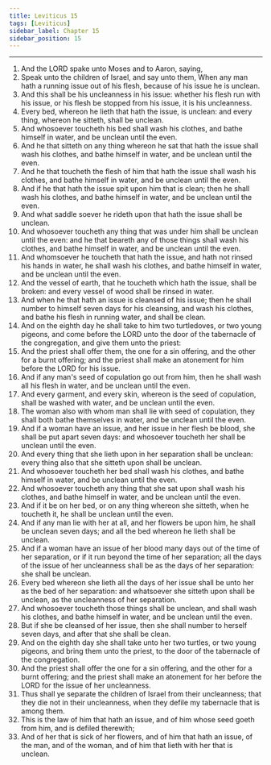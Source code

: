 ```yaml
---
title: Leviticus 15
tags: [Leviticus]
sidebar_label: Chapter 15
sidebar_position: 15
---
```


---
1. And the LORD spake unto Moses and to Aaron, saying,
2. Speak unto the children of Israel, and say unto them, When any man hath a running issue out of his flesh, because of his issue he is unclean.
3. And this shall be his uncleanness in his issue: whether his flesh run with his issue, or his flesh be stopped from his issue, it is his uncleanness.
4. Every bed, whereon he lieth that hath the issue, is unclean: and every thing, whereon he sitteth, shall be unclean.
5. And whosoever toucheth his bed shall wash his clothes, and bathe himself in water, and be unclean until the even.
6. And he that sitteth on any thing whereon he sat that hath the issue shall wash his clothes, and bathe himself in water, and be unclean until the even.
7. And he that toucheth the flesh of him that hath the issue shall wash his clothes, and bathe himself in water, and be unclean until the even.
8. And if he that hath the issue spit upon him that is clean; then he shall wash his clothes, and bathe himself in water, and be unclean until the even.
9. And what saddle soever he rideth upon that hath the issue shall be unclean.
10. And whosoever toucheth any thing that was under him shall be unclean until the even: and he that beareth any of those things shall wash his clothes, and bathe himself in water, and be unclean until the even.
11. And whomsoever he toucheth that hath the issue, and hath not rinsed his hands in water, he shall wash his clothes, and bathe himself in water, and be unclean until the even.
12. And the vessel of earth, that he toucheth which hath the issue, shall be broken: and every vessel of wood shall be rinsed in water.
13. And when he that hath an issue is cleansed of his issue; then he shall number to himself seven days for his cleansing, and wash his clothes, and bathe his flesh in running water, and shall be clean.
14. And on the eighth day he shall take to him two turtledoves, or two young pigeons, and come before the LORD unto the door of the tabernacle of the congregation, and give them unto the priest:
15. And the priest shall offer them, the one for a sin offering, and the other for a burnt offering; and the priest shall make an atonement for him before the LORD for his issue.
16. And if any man's seed of copulation go out from him, then he shall wash all his flesh in water, and be unclean until the even.
17. And every garment, and every skin, whereon is the seed of copulation, shall be washed with water, and be unclean until the even.
18. The woman also with whom man shall lie with seed of copulation, they shall both bathe themselves in water, and be unclean until the even.
19. And if a woman have an issue, and her issue in her flesh be blood, she shall be put apart seven days: and whosoever toucheth her shall be unclean until the even.
20. And every thing that she lieth upon in her separation shall be unclean: every thing also that she sitteth upon shall be unclean.
21. And whosoever toucheth her bed shall wash his clothes, and bathe himself in water, and be unclean until the even.
22. And whosoever toucheth any thing that she sat upon shall wash his clothes, and bathe himself in water, and be unclean until the even.
23. And if it be on her bed, or on any thing whereon she sitteth, when he toucheth it, he shall be unclean until the even.
24. And if any man lie with her at all, and her flowers be upon him, he shall be unclean seven days; and all the bed whereon he lieth shall be unclean.
25. And if a woman have an issue of her blood many days out of the time of her separation, or if it run beyond the time of her separation; all the days of the issue of her uncleanness shall be as the days of her separation: she shall be unclean.
26. Every bed whereon she lieth all the days of her issue shall be unto her as the bed of her separation: and whatsoever she sitteth upon shall be unclean, as the uncleanness of her separation.
27. And whosoever toucheth those things shall be unclean, and shall wash his clothes, and bathe himself in water, and be unclean until the even.
28. But if she be cleansed of her issue, then she shall number to herself seven days, and after that she shall be clean.
29. And on the eighth day she shall take unto her two turtles, or two young pigeons, and bring them unto the priest, to the door of the tabernacle of the congregation.
30. And the priest shall offer the one for a sin offering, and the other for a burnt offering; and the priest shall make an atonement for her before the LORD for the issue of her uncleanness.
31. Thus shall ye separate the children of Israel from their uncleanness; that they die not in their uncleanness, when they defile my tabernacle that is among them.
32. This is the law of him that hath an issue, and of him whose seed goeth from him, and is defiled therewith;
33. And of her that is sick of her flowers, and of him that hath an issue, of the man, and of the woman, and of him that lieth with her that is unclean.
